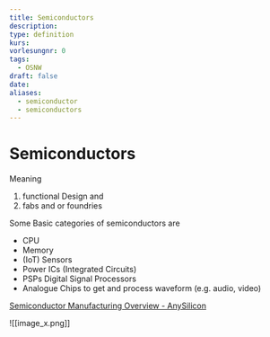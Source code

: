 ```yaml
---
title: Semiconductors
description: 
type: definition
kurs: 
vorlesungnr: 0
tags:
  - OSNW
draft: false
date: 
aliases:
  - semiconductor
  - semiconductors
---
```

# Semiconductors
Meaning 

1. functional Design and 
2. fabs and or foundries

Some Basic categories of semiconductors are

- CPU
- Memory
- (IoT) Sensors
- Power ICs (Integrated Circuits)
- PSPs Digital Signal Processors
- Analogue Chips to get and process waveform (e.g. audio, video)

[Semiconductor Manufacturing Overview - AnySilicon](https://anysilicon.com/semiconductor-manufacturing-overview/)

![[image_x.png]]